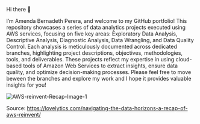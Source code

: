 Hi there 👋

 I’m Amenda Bernadeth Perera, and welcome to my GitHub portfolio! This repository showcases a series of data analytics projects executed using AWS services, focusing on five key areas: Exploratory Data Analysis, Descriptive Analysis, Diagnostic Analysis, Data Wrangling, and Data Quality Control. Each analysis is meticulously documented across dedicated branches, highlighting project descriptions, objectives, methodologies, tools, and deliverables. These projects reflect my expertise in using cloud-based tools of Amazon Web Services to extract insights, ensure data quality, and optimize decision-making processes. Please feel free to move beween the branches and explore my work and I hope it provides valuable insights for you!


![AWS-reinvent-Recap-Image-1](https://github.com/user-attachments/assets/2db7bd84-4194-4dad-a598-e737fa3b0f5c)

Source: https://lovelytics.com/navigating-the-data-horizons-a-recap-of-aws-reinvent/
